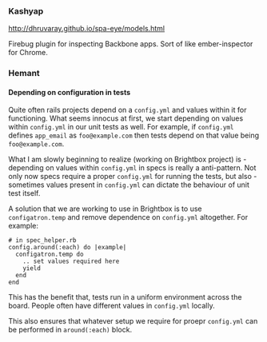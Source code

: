 ### Kashyap

http://dhruvaray.github.io/spa-eye/models.html

Firebug plugin for inspecting Backbone apps. Sort of like
ember-inspector for Chrome.

### Hemant

#### Depending on configuration in tests

Quite often rails projects depend on a `config.yml` and values within it for functioning.
What seems innocus at first, we start depending on values within `config.yml` in our
unit tests as well. For example, if `config.yml` defines `app_email` as `foo@example.com`
then tests depend on that value being `foo@example.com`.

What I am slowly beginning to realize (working on Brightbox project) is - depending on
values within `config.yml` in specs is really a anti-pattern. Not only now specs require
a proper `config.yml` for running the tests, but also - sometimes values present in `config.yml`
can dictate the behaviour of unit test itself.

A solution that we are working to use in Brightbox is to use `configatron.temp` and remove dependence on `config.yml` altogether. For example:

    # in spec_helper.rb
    config.around(:each) do |example|
      configatron.temp do
        .. set values required here
        yield
      end
    end

This has the benefit that, tests run in a uniform environment across the board. People
often have different values in `config.yml` locally.


This also ensures that whatever setup we require for proepr `config.yml` can be performed
in `around(:each)` block.




